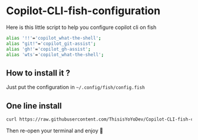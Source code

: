 # Copilot-CLI-fish-configuration
Here is this little script to help you configure copilot cli on fish

```sh
alias '!!'='copilot_what-the-shell';
alias "git!"='copilot_git-assist';
alias 'gh!'='copilot_gh-assist';
alias 'wts'='copilot_what-the-shell';
```


## How to install it ?

Just put the configuration in `~/.config/fish/config.fish`


## One line install

```sh
curl https://raw.githubusercontent.com/ThisisYoYoDev/Copilot-CLI-fish-configuration/f741dfca21822419a9c344d7ec9516465f7bac5a/copilot_cli.fish >> ~/.config/fish/config.fish
```

Then re-open your terminal and enjoy 🎊
